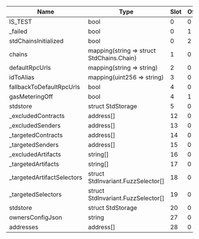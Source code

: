 | Name                       | Type                                      | Slot | Offset | Bytes | Contract                         |
|----------------------------|-------------------------------------------|------|--------|-------|----------------------------------|
| IS_TEST                    | bool                                      | 0    | 0      | 1     | src/test/utils/Owners.sol:Owners |
| _failed                    | bool                                      | 0    | 1      | 1     | src/test/utils/Owners.sol:Owners |
| stdChainsInitialized       | bool                                      | 0    | 2      | 1     | src/test/utils/Owners.sol:Owners |
| chains                     | mapping(string => struct StdChains.Chain) | 1    | 0      | 32    | src/test/utils/Owners.sol:Owners |
| defaultRpcUrls             | mapping(string => string)                 | 2    | 0      | 32    | src/test/utils/Owners.sol:Owners |
| idToAlias                  | mapping(uint256 => string)                | 3    | 0      | 32    | src/test/utils/Owners.sol:Owners |
| fallbackToDefaultRpcUrls   | bool                                      | 4    | 0      | 1     | src/test/utils/Owners.sol:Owners |
| gasMeteringOff             | bool                                      | 4    | 1      | 1     | src/test/utils/Owners.sol:Owners |
| stdstore                   | struct StdStorage                         | 5    | 0      | 224   | src/test/utils/Owners.sol:Owners |
| _excludedContracts         | address[]                                 | 12   | 0      | 32    | src/test/utils/Owners.sol:Owners |
| _excludedSenders           | address[]                                 | 13   | 0      | 32    | src/test/utils/Owners.sol:Owners |
| _targetedContracts         | address[]                                 | 14   | 0      | 32    | src/test/utils/Owners.sol:Owners |
| _targetedSenders           | address[]                                 | 15   | 0      | 32    | src/test/utils/Owners.sol:Owners |
| _excludedArtifacts         | string[]                                  | 16   | 0      | 32    | src/test/utils/Owners.sol:Owners |
| _targetedArtifacts         | string[]                                  | 17   | 0      | 32    | src/test/utils/Owners.sol:Owners |
| _targetedArtifactSelectors | struct StdInvariant.FuzzSelector[]        | 18   | 0      | 32    | src/test/utils/Owners.sol:Owners |
| _targetedSelectors         | struct StdInvariant.FuzzSelector[]        | 19   | 0      | 32    | src/test/utils/Owners.sol:Owners |
| stdstore                   | struct StdStorage                         | 20   | 0      | 224   | src/test/utils/Owners.sol:Owners |
| ownersConfigJson           | string                                    | 27   | 0      | 32    | src/test/utils/Owners.sol:Owners |
| addresses                  | address[]                                 | 28   | 0      | 32    | src/test/utils/Owners.sol:Owners |
